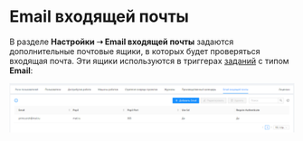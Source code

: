 # Email входящей почты

В разделе **Настройки ➝ Email входящей почты** задаются дополнительные почтовые ящики, в которых будет проверяться входящая почта. Эти ящики используются в триггерах [заданий](https://docs.primo-rpa.ru/primo-rpa/orchestrator/basics/tasks) с типом **Email**:

![](<../../.gitbook/assets/Email входящей почты.png>)
